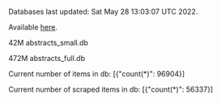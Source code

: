 Databases last updated: Sat May 28 13:03:07 UTC 2022. 

Available [here](https://github.com/cbeauhilton/ash-db/releases).


42M	abstracts_small.db

472M	abstracts_full.db

Current number of items in db:
[{"count(*)": 96904}]

Current number of scraped items in db:
[{"count(*)": 56337}]
